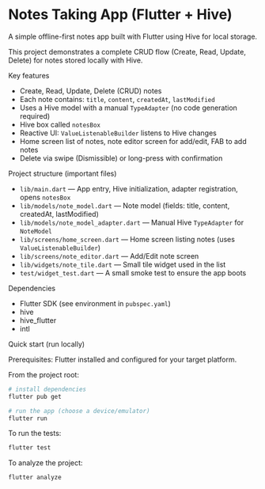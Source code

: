 # Notes Taking App (Flutter + Hive)

A simple offline-first notes app built with Flutter using Hive for local storage.

This project demonstrates a complete CRUD flow (Create, Read, Update, Delete) for notes stored locally with Hive.

Key features
- Create, Read, Update, Delete (CRUD) notes
- Each note contains: `title`, `content`, `createdAt`, `lastModified`
- Uses a Hive model with a manual `TypeAdapter` (no code generation required)
- Hive box called `notesBox`
- Reactive UI: `ValueListenableBuilder` listens to Hive changes
- Home screen list of notes, note editor screen for add/edit, FAB to add notes
- Delete via swipe (Dismissible) or long-press with confirmation

Project structure (important files)

- `lib/main.dart` — App entry, Hive initialization, adapter registration, opens `notesBox`
- `lib/models/note_model.dart` — Note model (fields: title, content, createdAt, lastModified)
- `lib/models/note_model_adapter.dart` — Manual Hive `TypeAdapter` for `NoteModel`
- `lib/screens/home_screen.dart` — Home screen listing notes (uses `ValueListenableBuilder`)
- `lib/screens/note_editor.dart` — Add/Edit note screen
- `lib/widgets/note_tile.dart` — Small tile widget used in the list
- `test/widget_test.dart` — A small smoke test to ensure the app boots

Dependencies
- Flutter SDK (see environment in `pubspec.yaml`)
- hive
- hive_flutter
- intl

Quick start (run locally)

Prerequisites: Flutter installed and configured for your target platform.

From the project root:

```bash
# install dependencies
flutter pub get

# run the app (choose a device/emulator)
flutter run
```

To run the tests:

```bash
flutter test
```

To analyze the project:

```bash
flutter analyze
```
